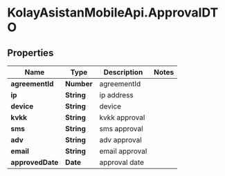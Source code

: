 # KolayAsistanMobileApi.ApprovalDTO

## Properties

Name | Type | Description | Notes
------------ | ------------- | ------------- | -------------
**agreementId** | **Number** | agreementId | 
**ip** | **String** | ip address | 
**device** | **String** | device | 
**kvkk** | **String** | kvkk approval | 
**sms** | **String** | sms approval | 
**adv** | **String** | adv approval | 
**email** | **String** | email approval | 
**approvedDate** | **Date** | approval date | 


